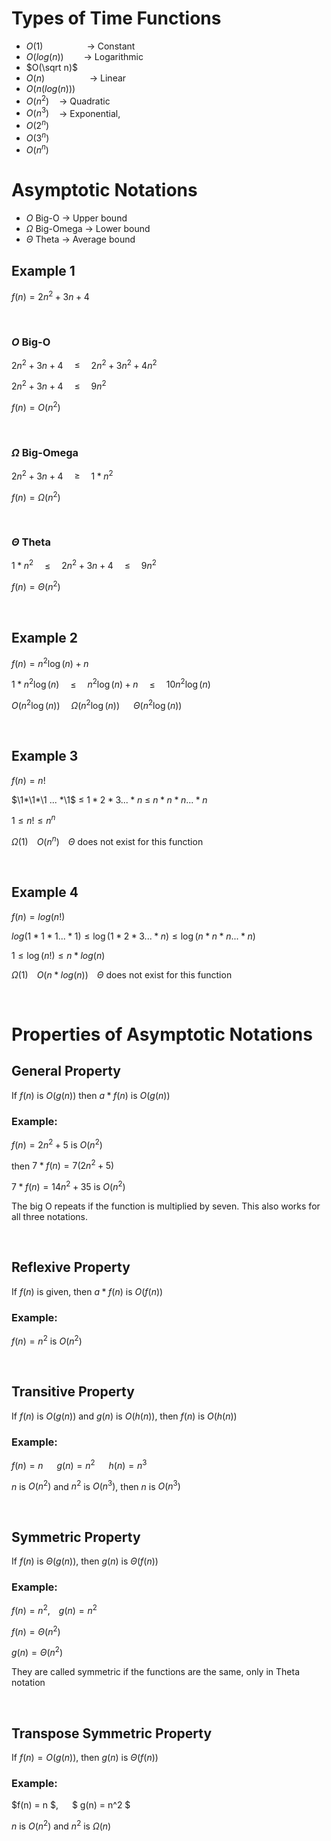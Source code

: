 # Types of Time Functions

- $O(1)$&emsp;&emsp;&emsp;&emsp;&emsp;-> Constant
- $O(log(n))$&emsp;&emsp; -> Logarithmic 
- $O(\sqrt n)$
- $O(n)$ &emsp;&emsp;&emsp;&emsp;&nbsp;&nbsp;&nbsp;-> Linear
- $O(n(log(n)))$
- $O(n^2)$ &nbsp;&nbsp;  -> Quadratic
- $O(n^3)$ &nbsp;&nbsp;  -> Exponential,
- $O(2^n)$
- $O(3^n)$
- $O(n^n)$

# Asymptotic Notations

- $O$ Big-O -> Upper bound
- $\Omega$ Big-Omega -> Lower bound
- $\Theta$ Theta -> Average bound

## Example 1

$f(n)=2n^2+3n+4$

<br>

### $O$ Big-O 

$2n^2+3n+4$&emsp;
$\leq$&emsp;
$2n^2+3n^2+4n^2$

$2n^2+3n+4$&emsp;
$\leq$&emsp;
$9n^2$

$f(n)=O(n^2)$

<br>

### $\Omega$ Big-Omega

$2n^2+3n+4$&emsp;
$\geq$&emsp;
$1*n^2$

$f(n)=\Omega(n^2)$

<br>

### $\Theta$ Theta

$1*n^2$&emsp;
$\leq$&emsp;
$2n^2+3n+4$&emsp;
$\leq$&emsp;
$9n^2$

$f(n)=\Theta(n^2)$

<br>

## Example 2

$f(n)=n^2\log(n)+n$

$1*n^2\log(n)$&emsp;
$\leq$&emsp;
$n^2\log(n)+n$&emsp;
$\leq$&emsp;
$10n^2\log(n)$

$O(n^2\log(n))$&emsp;
$\Omega(n^2\log(n))$ &emsp;
$\Theta(n^2\log(n))$

<br>

## Example 3

$f(n)=n!$

$\1*\1*\1 ... *\1$
$\leq$ 
$1*2*3 ... *n$
$\leq$
$n*n*n ... *n$

$1\leq n!\leq n^n$

$\Omega(1)$&emsp;$O(n^n)$&emsp;$\Theta$ does not exist for this function

<br>

## Example 4

$f(n)=log(n!)$

$log(1*1*1... *1)\leq\log(1*2*3... *n)\leq\log(n*n*n... *n)$

$1\leq\log(n!)\leq n*log(n)$

$\Omega(1)$&emsp;$O(n*log(n))$&emsp;$\Theta$ does not exist for this function

<br>

# Properties of Asymptotic Notations

## General Property

If $f(n)$ is $O(g(n))$ then $a*f(n)$ is $O(g(n))$ 

### Example:

$f(n)=2n^2+5$ is $O(n^2)$

then $7*f(n)=7(2n^2+5)$

$7*f(n)=14n^2+35$ is $O(n^2)$

The big O repeats if the function is multiplied by seven. This also works for all three notations.

<br>

## Reflexive Property

If $f(n)$ is given, then $a*f(n)$ is $O(f(n))$ 

### Example:

$f(n)=n^2$ is $O(n^2)$

<br>

## Transitive Property

If $f(n)$ is $O(g(n))$ and $g(n)$ is $O(h(n))$, then $f(n)$ is $O(h(n))$

### Example:

$f(n)=n$ &emsp; $g(n)=n^2$ &emsp; $h(n)=n^3$

$n$ is $O(n^2)$ and $n^2$ is $O(n^3)$, then $n$ is $O(n^3)$

<br>

## Symmetric Property

If $f(n)$ is $\Theta(g(n))$, then $g(n)$ is $\Theta(f(n))$ 

### Example:

$f(n)=n^2$,&emsp;$g(n)=n^2$ 

$f(n)=\Theta(n^2)$

$g(n)=\Theta(n^2)$

They are called symmetric if the functions are the same, only in Theta notation

<br>

## Transpose Symmetric Property

If $f(n)=O(g(n))$, then $g(n)$ is $\Theta(f(n))$

### Example:

$f(n) = n $, &emsp; $ g(n) = n^2 $

$n$ is $O(n^2)$ and $n^2$ is $\Omega(n)$
